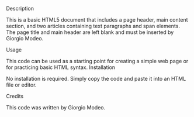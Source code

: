 Description

This is a basic HTML5 document that includes a page header, main content section, and two articles containing text paragraphs and span elements. The page title and main header are left blank and must be inserted by Giorgio Modeo.

Usage

This code can be used as a starting point for creating a simple web page or for practicing basic HTML syntax.
Installation

No installation is required. Simply copy the code and paste it into an HTML file or editor.

Credits

This code was written by Giorgio Modeo.